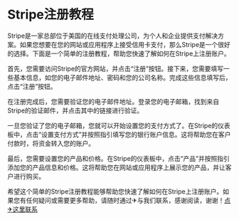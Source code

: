 # Stripe注册教程

Stripe是一家总部位于美国的在线支付处理公司，为个人和企业提供支付解决方案。如果您想要在您的网站或应用程序上接受信用卡支付，那么Stripe是一个很好的选择。下面是一个简单的注册教程，帮助您快速了解如何在Stripe上注册账户。

首先，您需要访问Stripe的官方网站，并点击“注册”按钮。接下来，您需要填写一些基本信息，如您的电子邮件地址、密码和您的公司名称。完成这些信息填写后，点击“注册”按钮。

在注册完成后，您需要验证您的电子邮件地址。登录您的电子邮箱，找到来自Stripe的验证邮件，并点击其中的链接进行验证。

一旦您验证了您的电子邮箱，您就可以开始设置您的支付方式了。在Stripe的仪表板中，点击“设置支付方式”并按照指引填写您的银行账户信息。这将帮助您在客户付款时，将资金转入您的账户。

最后，您需要设置您的产品和价格。在Stripe的仪表板中，点击“产品”并按照指引添加您的产品信息和价格。这将帮助您在网站或应用程序上展示您的产品，并让客户进行购买。

希望这个简单的Stripe注册教程能够帮助您快速了解如何在Stripe上注册账户。如果您有任何疑问或需要更多帮助，请随时通过✈与我们联系，感谢阅读，谢谢！[点✈这里联系](https://abc.k02.cc)